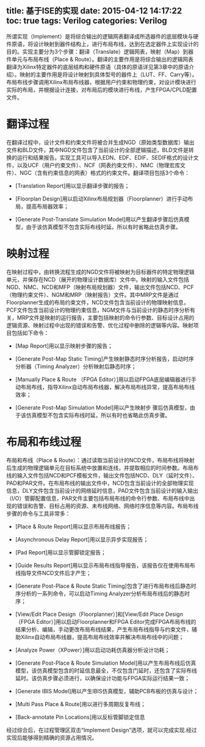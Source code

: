 title: 基于ISE的实现
date: 2015-04-12 14:17:22
toc: true
tags: Verilog
categories: Verilog
---

所谓实现（Implement）是将综合输出的逻辑网表翻译成所选器件的底层模块与硬件原语，将设计映射到器件结构上，进行布局布线，达到在选定器件上实现设计的目的。实现主要分为3个步骤：翻译（Translate）逻辑网表，映射（Map）到器件单元与布局布线（Place & Route）。翻译的主要作用是将综合输出的逻辑网表翻译为Xilinx特定器件的底层结构和硬件原语（具体的原语详见第3章中的原语介绍）。映射的主要作用是将设计映射到具体型号的器件上（LUT、FF、Carry等）。布局布线步骤调用Xilinx布局布线器，根据用户约束和物理约束，对设计模块进行实际的布局，并根据设计连接，对布局后的模块进行布线，产生FPGA/CPLD配置文件。 


# 翻译过程 #

在翻译过程中，设计文件和约束文件将被合并生成NGD（原始类型数据库）输出文件和BLD文件，其中NGD文件包含了当前设计的全部逻辑描述，BLD文件是转换的运行和结果报告。实现工具可以导入EDN、EDF、EDIF、SEDIF格式的设计文件，以及UCF（用户约束文件）、NCF（网表约束文件）、NMC（物理宏库文件）、NGC（含有约束信息的网表）格式的约束文件。翻译项目包括3个命令：

- [Translation Report]用以显示翻译步骤的报告；
<!--more-->
- [Floorplan Design]用以启动Xilinx布局规划器（Floorplanner）进行手动布局，提高布局器效率；

- [Generate Post-Translate Simulation Model]用以产生翻译步骤后仿真模型，由于该仿真模型不包含实际布线时延，所以有时省略此仿真步骤。

# 映射过程 #

在映射过程中，由转换流程生成的NGD文件将被映射为目标器件的特定物理逻辑单元，并保存在NCD（展开的物理设计数据库）文件中。映射的输入文件包括NGD、NMC、NCD和MFP（映射布局规划器）文件，输出文件包括NCD、PCF（物理约束文件）、NGM和MRP（映射报告）文件。其中MRP文件是通过Floorplanner生成的布局约束文件，NCD文件包含当前设计的物理映射信息，PCF文件包含当前设计的物理约束信息，NGM文件与当前设计的静态时序分析有关，MRP文件是映射的运行报告，主要包括映射的命令行参数、目标设计占用的逻辑资源、映射过程中出现的错误和告警、优化过程中删除的逻辑等内容。映射项目包括如下命令：

- [Map Report]用以显示映射步骤的报告；

- [Generate Post-Map Static Timing]产生映射静态时序分析报告，启动时序分析器（Timing Analyzer）分析映射后静态时序；

- [Manually Place & Route （FPGA Editor）]用以启动FPGA底层编辑器进行手动布局布线，指导Xilinx自动布局布线器，解决布局布线异常，提高布局布线效率；

- [Generate Post-Map Simulation Model]用以产生映射步 骤后仿真模型，由于该仿真模型不包含实际布线时延，所以有时也省略此仿真步骤。 
 
# 布局和布线过程 #

布局和布线（Place & Route）：通过读取当前设计的NCD文件，布局布线将映射后生成的物理逻辑单元在目标系统中放置和连线，并提取相应的时间参数。布局布线的输入文件包括NCD和PCF模板文件，输出文件包括NCD、DLY（延时文件）、PAD和PAR文件。在布局布线的输出文件中，NCD包含当前设计的全部物理实现信息，DLY文件包含当前设计的网络延时信息，PAD文件包含当前设计的输入输出（I/O）管脚配置信息，PAR文件主要包括布局布线的命令行参数、布局布线中出现的错误和告警、目标占用的资源、未布线网络、网络时序信息等内容。布局布线步骤的命令与工具非常多：

- [Place & Route Report]用以显示布局布线报告；

- [Asynchronous Delay Report]用以显示异步实现报告；

- [Pad Report]用以显示管脚锁定报告；

- [Guide Results Report]用以显示布局布线指导报告，该报告仅在使用布局布线指导文件NCD文件后才产生；

- [Generate Post-Place & Route Static Timing]包含了进行布局布线后静态时序分析的一系列命令，可以启动Timing Analyzer分析布局布线后的静态时序；

- [View/Edit Place Design（Floorplanner）]和[View/Edit Place Design（FPGA Editor）]用以启动Floorplanner和FPGA Editor完成FPGA布局布线的结果分析、编辑，手动更改布局布线结果，产生布局布线指导与约束文件，辅助Xilinx自动布局布线器，提高布局布线效率并解决布局布线中的问题；

- [Analyze Power（XPower）]用以启动功耗仿真器分析设计功耗；

- [Generate Post-Place & Route Simulation Model]用以产生布局布线后仿真模型，该仿真模型包含的时延信息最全，不仅包含门延时，还包含了实际布线延时。该仿真步骤必须进行，以确保设计功能与FPGA实际运行结果一致；

- [Generate IBIS Model]用以产生IBIS仿真模型，辅助PCB布板的仿真与设计；

- [Multi Pass Place & Route]用以进行多周期反复布线；

- [Back-annotate Pin Locations]用以反标管脚锁定信息

经过综合后，在过程管理区双击“Implement Design”选项，就可以完成实现.经过实现后能够得到精确的资源占用情况。 
